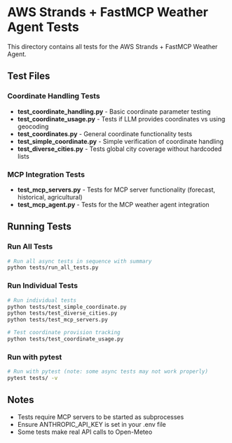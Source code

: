 # AWS Strands + FastMCP Weather Agent Tests

This directory contains all tests for the AWS Strands + FastMCP Weather Agent.

## Test Files

### Coordinate Handling Tests
- **test_coordinate_handling.py** - Basic coordinate parameter testing
- **test_coordinate_usage.py** - Tests if LLM provides coordinates vs using geocoding
- **test_coordinates.py** - General coordinate functionality tests  
- **test_simple_coordinate.py** - Simple verification of coordinate handling
- **test_diverse_cities.py** - Tests global city coverage without hardcoded lists

### MCP Integration Tests
- **test_mcp_servers.py** - Tests for MCP server functionality (forecast, historical, agricultural)
- **test_mcp_agent.py** - Tests for the MCP weather agent integration


## Running Tests

### Run All Tests
```bash
# Run all async tests in sequence with summary
python tests/run_all_tests.py
```

### Run Individual Tests
```bash
# Run individual tests
python tests/test_simple_coordinate.py
python tests/test_diverse_cities.py
python tests/test_mcp_servers.py

# Test coordinate provision tracking
python tests/test_coordinate_usage.py
```

### Run with pytest
```bash
# Run with pytest (note: some async tests may not work properly)
pytest tests/ -v
```

## Notes
- Tests require MCP servers to be started as subprocesses
- Ensure ANTHROPIC_API_KEY is set in your .env file
- Some tests make real API calls to Open-Meteo